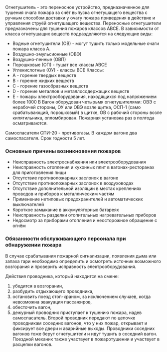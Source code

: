 Огнетушитель - это переносное устройство, предназначенное для тушения очага пожара за счёт выпуска огнетушащего вещества с ручным способом доставки у очагу пожара приведения в действие и управления струёй огнетушащего вещества.
Переносные огнетушители предназначены для тушения пожаров классов ABCE. В зависимости от класса огнетушащих веществ подразделяются на следующие виды:
* Водные огнетушители (ОВ) - могут тушить только модельные очаги пожара класса А.
* Воздушно-эмульсионные (ОВЭ)
* Воздушно-пенные (ОВП) 
* Порошковые (ОП) - тушат все классы ABCE
* Углекислотные (ОУ) - классы BCE 
Классы:
* А - горение твердых веществ
* B - горение жидких веществ
* C - горение газообразных веществ
* D - горение металлов и металлосодержащих веществ
* E - пожары электрооборудования, находящихся под напряжением более 1000 В
Вагон оборудован четырьмя огнетушителями: ОВЭ с нерабочей стороны, ОУ или ОВЭ возле щитка, ОСП-1 (само срабатывающий, порошковый) в щитке, ОВ с рабочий стороны возле кипятильника, опломбирован. Пожарная установка раз в полгода осматриваются.

Самоспасатели СПИ-20 - противогазы. В каждом вагоне два самоспасателя. Срок годности 5  лет.
### Основные причины возникновения пожаров
* Неисправность электроснабжения или электрооборудования
* Неисправность отопления и кухонных плит в вагонах-ресторанах для приготовления пищи
* Отсутствие противопожарных заслонок в вагоне
* Отсутствие противопожарных заслонок в воздуховодах
* Отсутствие дополнительной изоляции в местах креплениях проводов и приборов к металлическим частям
* Применение нетиповых предохранителей и автоматических выключателей
* Короткое замыкание в аккумуляторных батареях
* Неисправность разделки отопительных нагревательных приборов
* Недосмотр за приборами отопления и неосторожное обращение с огнём

### Обязанности обслуживающего персонала при обнаружении пожара
В случае срабатывания пожарной сигнализации, появления дыма или запаха гари необходимо определить и осмотреть источник возможного возгорания и проверить исправность электрооборудования.

Действия проводника, который находится на смене: 
1. убедится в возгорании,
2. разбудить отдыхающего проводника, 
3. остановить поезд стоп-краном, за исключением случаев, когда невозможна эвакуация пассажиров, 
4. обесточить вагон,
5. дежурный проводник приступает к тушению пожара, надев самоспасатель.
Второй проводник передают по цепочке проводникам соседних вагонов, что у них пожар, открывает и фиксирует все двери и аварийные выходы.
Проводники соседних вагонов тоже берут огнетушители и идут тушить в соседний вагон.
Поездной механик также участвует в пожаротушении и участвует в расцепки вагонов.